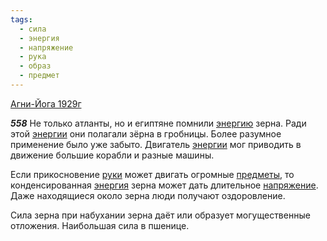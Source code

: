 ```yaml
---
tags:
  - сила
  - энергия
  - напряжение
  - рука
  - образ
  - предмет
---
```


[Агни-Йога 1929г](https://127.0.0.1:4002/agni/1929)

___558___
Не только атланты, но и египтяне помнили [энергию](../../../tags/#[энергия](../../../tags/#энергия)) зерна. Ради этой [энергии](../../../tags/#[энергия](../../../tags/#энергия)) они полагали зёрна в гробницы. Более разумное применение было уже забыто. Двигатель [энергии](../../../tags/#[энергия](../../../tags/#энергия)) мог приводить в движение большие корабли и разные машины.   

Если прикосновение [руки](../../../tags/#рука) может двигать огромные [предметы](../../../tags/#предмет), то конденсированная [энергия](../../../tags/#энергия) зерна может дать длительное [напряжение](../../../tags/#напряжение). Даже находящиеся около зерна люди получают оздоровление.   

Сила зерна при набухании зерна даёт или образует могущественные отложения. Наибольшая сила в пшенице.